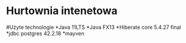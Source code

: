 # Hurtownia intenetowa

#Użyte technologie
*Java 11LTS
*Java FX13
*Hiberate core 5.4.27 final
*jdbc postgres 42.2.18
*mayven
